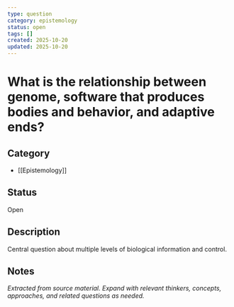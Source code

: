 ```yaml
---
type: question
category: epistemology
status: open
tags: []
created: 2025-10-20
updated: 2025-10-20
---
```


# What is the relationship between genome, software that produces bodies and behavior, and adaptive ends?

## Category

- [[Epistemology]]

## Status

Open

## Description

Central question about multiple levels of biological information and control.

## Notes

*Extracted from source material. Expand with relevant thinkers, concepts, approaches, and related questions as needed.*
